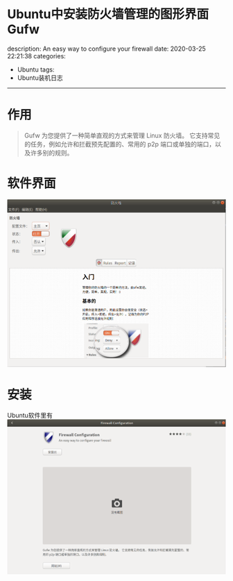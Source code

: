 #   Ubuntu中安装防火墙管理的图形界面Gufw
description: An easy way to configure your firewall
date: 2020-03-25 22:21:38
categories:
- Ubuntu
tags:
- Ubuntu装机日志
---
#   作用
>   Gufw 为您提供了一种简单直观的方式来管理 Linux 防火墙。 它支持常见的任务，例如允许和拦截预先配置的、常用的 p2p 端口或单独的端口，以及许多别的规则。

#   软件界面
![](../images/2020/03/20200325013.png)


#   安装
Ubuntu软件里有
![](../images/2020/03/20200325012.png)
